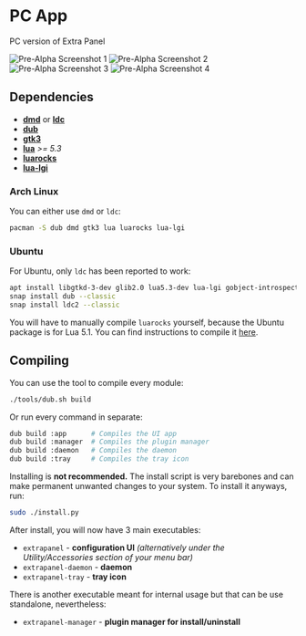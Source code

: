 # PC App

PC version of Extra Panel

![Pre-Alpha Screenshot 1](https://dl.aurorafoss.org/aurorafoss/pub/assets/xpanel/pre-alpha3-1.png)
![Pre-Alpha Screenshot 2](https://dl.aurorafoss.org/aurorafoss/pub/assets/xpanel/pre-alpha3-2.png)
![Pre-Alpha Screenshot 3](https://dl.aurorafoss.org/aurorafoss/pub/assets/xpanel/pre-alpha3-3.png)
![Pre-Alpha Screenshot 4](https://dl.aurorafoss.org/aurorafoss/pub/assets/xpanel/pre-alpha3-4.png)

## Dependencies

- [**dmd**](https://dlang.org/download.html) or [**ldc**](https://dlang.org/download.html)
- [**dub**](https://code.dlang.org/download)
- [**gtk3**](https://www.gtk.org/download/index.php)
- [**lua**](https://www.lua.org/download.html) *>= 5.3*
- [**luarocks**](https://github.com/luarocks/luarocks/wiki/Download)
- [**lua-lgi**](https://github.com/pavouk/lgi)

### Arch Linux

You can either use `dmd` or `ldc`:

```bash
pacman -S dub dmd gtk3 lua luarocks lua-lgi
```

### Ubuntu

For Ubuntu, only `ldc` has been reported to work:

```bash
apt install libgtkd-3-dev glib2.0 lua5.3-dev lua-lgi gobject-introspection libgirepository1.0-dev
snap install dub --classic
snap install ldc2 --classic
```

You will have to manually compile `luarocks` yourself, because the Ubuntu package is for Lua 5.1. You can find instructions to compile it [here](https://github.com/luarocks/luarocks/wiki/installation-instructions-for-unix).

## Compiling

You can use the tool to compile every module:

```bash
./tools/dub.sh build
```

Or run every command in separate:

```bash
dub build :app 		# Compiles the UI app
dub build :manager	# Compiles the plugin manager
dub build :daemon 	# Compiles the daemon
dub build :tray		# Compiles the tray icon
```

Installing is **not recommended.** The install script is very barebones and can make permanent unwanted changes to your system. To install it anyways, run:

```bash
sudo ./install.py
```

After install, you will now have 3 main executables:

 - `extrapanel` - **configuration UI** *(alternatively under the Utility/Accessories section of your menu bar)*
 - `extrapanel-daemon` - **daemon**
 - `extrapanel-tray` - **tray icon**

There is another executable meant for internal usage but that can be use standalone, nevertheless:

 - `extrapanel-manager` - **plugin manager for install/uninstall**